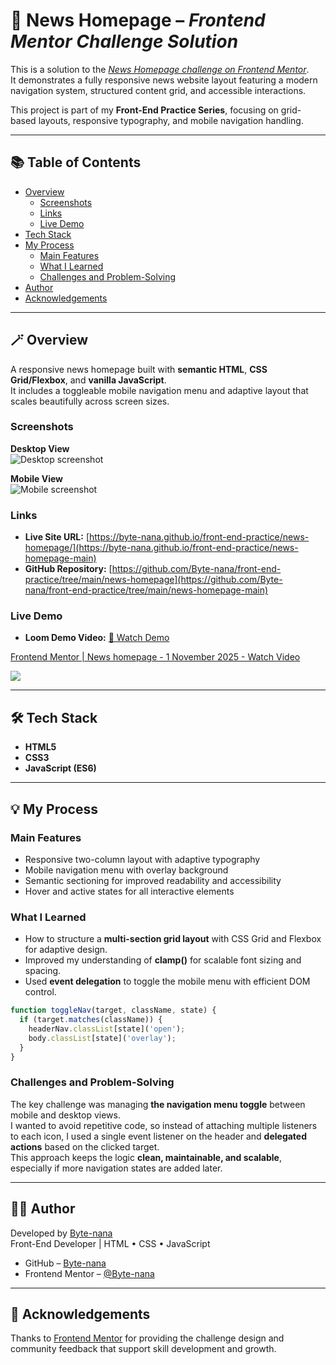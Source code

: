 # 📰 News Homepage – _Frontend Mentor Challenge Solution_

This is a solution to the [_News Homepage challenge on Frontend Mentor_](https://www.frontendmentor.io/challenges/news-homepage-H6SWTa1MFl).  
It demonstrates a fully responsive news website layout featuring a modern navigation system, structured content grid, and accessible interactions.

This project is part of my **Front-End Practice Series**, focusing on grid-based layouts, responsive typography, and mobile navigation handling.

---

## 📚 Table of Contents

- [Overview](#overview)
  - [Screenshots](#screenshots)
  - [Links](#links)
  - [Live Demo](#live-demo)
- [Tech Stack](#tech-stack)
- [My Process](#my-process)
  - [Main Features](#main-features)
  - [What I Learned](#what-i-learned)
  - [Challenges and Problem-Solving](#challenges-and-problem-solving)
- [Author](#author)
- [Acknowledgements](#acknowledgements)

---

## 🪄 Overview

A responsive news homepage built with **semantic HTML**, **CSS Grid/Flexbox**, and **vanilla JavaScript**.  
It includes a toggleable mobile navigation menu and adaptive layout that scales beautifully across screen sizes.

### Screenshots

**Desktop View**  
![Desktop screenshot](/screenshot-desktop.png)

**Mobile View**  
![Mobile screenshot](/screenshot-mobile.png)

### Links

- **Live Site URL:** [https://byte-nana.github.io/front-end-practice/news-homepage/](https://byte-nana.github.io/front-end-practice/news-homepage-main)
- **GitHub Repository:** [https://github.com/Byte-nana/front-end-practice/tree/main/news-homepage](https://github.com/Byte-nana/front-end-practice/tree/main/news-homepage-main)

### Live Demo

- **Loom Demo Video:** [🎥 Watch Demo](https://www.loom.com/share/db22bc536b8a41b5a9cc42bb10613cf0)

<div>
    <a href="https://www.loom.com/share/db22bc536b8a41b5a9cc42bb10613cf0">
      <p>Frontend Mentor | News homepage - 1 November 2025 - Watch Video</p>
    </a>
    <a href="https://www.loom.com/share/db22bc536b8a41b5a9cc42bb10613cf0">
      <img style="max-width:300px;" src="https://cdn.loom.com/sessions/thumbnails/db22bc536b8a41b5a9cc42bb10613cf0-955a78b4200b3450-full-play.gif">
    </a>
  </div>

---

## 🛠 Tech Stack

- **HTML5**
- **CSS3**
- **JavaScript (ES6)**

---

## 💡 My Process

### Main Features

- Responsive two-column layout with adaptive typography
- Mobile navigation menu with overlay background
- Semantic sectioning for improved readability and accessibility
- Hover and active states for all interactive elements

### What I Learned

- How to structure a **multi-section grid layout** with CSS Grid and Flexbox for adaptive design.
- Improved my understanding of **clamp()** for scalable font sizing and spacing.
- Used **event delegation** to toggle the mobile menu with efficient DOM control.

```js
function toggleNav(target, className, state) {
  if (target.matches(className)) {
    headerNav.classList[state]('open');
    body.classList[state]('overlay');
  }
}
```

### Challenges and Problem-Solving

The key challenge was managing **the navigation menu toggle** between mobile and desktop views.  
I wanted to avoid repetitive code, so instead of attaching multiple listeners to each icon, I used a single event listener on the header and **delegated actions** based on the clicked target.  
This approach keeps the logic **clean, maintainable, and scalable**, especially if more navigation states are added later.

---

## 👩‍💻 Author

Developed by [Byte-nana](https://github.com/Byte-nana)  
Front-End Developer | HTML • CSS • JavaScript

- GitHub – [Byte-nana](https://github.com/Byte-nana)
- Frontend Mentor – [@Byte-nana](https://www.frontendmentor.io/profile/Byte-nana)

---

## 🙏 Acknowledgements

Thanks to [Frontend Mentor](https://www.frontendmentor.io) for providing the challenge design and community feedback that support skill development and growth.

